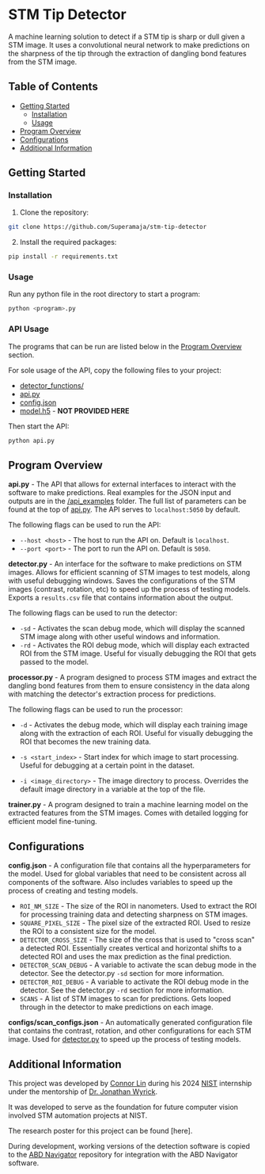 # STM Tip Detector

A machine learning solution to detect if a STM tip is sharp or dull given a STM image. It uses a convolutional neural network to make predictions on the sharpness of the tip through the extraction of dangling bond features from the STM image.

## Table of Contents

-   [Getting Started](#getting-started)
    -   [Installation](#installation)
    -   [Usage](#usage)
-   [Program Overview](#program-overview)
-   [Configurations](#configurations)
-   [Additional Information](#additional-information)

## Getting Started

### Installation

1. Clone the repository:

```bash
git clone https://github.com/Superamaja/stm-tip-detector
```

2. Install the required packages:

```bash
pip install -r requirements.txt
```

### Usage

Run any python file in the root directory to start a program:

```bash
python <program>.py
```

### API Usage

The programs that can be run are listed below in the [Program Overview](#program-overview) section.

For sole usage of the API, copy the following files to your project:

-   [detector_functions/](detector_functions/)
-   [api.py](api.py)
-   [config.json](config.json)
-   [model.h5](model.h5) - **NOT PROVIDED HERE**

Then start the API:

```bash
python api.py
```

## Program Overview

**api.py** - The API that allows for external interfaces to interact with the software to make predictions. Real examples for the JSON input and outputs are in the [/api_examples](api_examples) folder. The full list of parameters can be found at the top of [api.py](api.py). The API serves to `localhost:5050` by default.

The following flags can be used to run the API:

-   `--host <host>` - The host to run the API on. Default is `localhost`.
-   `--port <port>` - The port to run the API on. Default is `5050`.

**detector.py** - An interface for the software to make predictions on STM images. Allows for efficient scanning of STM images to test models, along with useful debugging windows. Saves the configurations of the STM images (contrast, rotation, etc) to speed up the process of testing models. Exports a `results.csv` file that contains information about the output.

The following flags can be used to run the detector:

-   `-sd` - Activates the scan debug mode, which will display the scanned STM image along with other useful windows and information.
-   `-rd` - Activates the ROI debug mode, which will display each extracted ROI from the STM image. Useful for visually debugging the ROI that gets passed to the model.

**processor.py** - A program designed to process STM images and extract the dangling bond features from them to ensure consistency in the data along with matching the detector's extraction process for predictions.

The following flags can be used to run the processor:

-   `-d` - Activates the debug mode, which will display each training image along with the extraction of each ROI. Useful for visually debugging the ROI that becomes the new training data.

-   `-s <start_index>` - Start index for which image to start processing. Useful for debugging at a certain point in the dataset.

-   `-i <image_directory>` - The image directory to process. Overrides the default image directory in a variable at the top of the file.

**trainer.py** - A program designed to train a machine learning model on the extracted features from the STM images. Comes with detailed logging for efficient model fine-tuning.

## Configurations

**config.json** - A configuration file that contains all the hyperparameters for the model. Used for global variables that need to be consistent across all components of the software. Also includes variables to speed up the process of creating and testing models.

-   `ROI_NM_SIZE` - The size of the ROI in nanometers. Used to extract the ROI for processing training data and detecting sharpness on STM images.
-   `SQUARE_PIXEL_SIZE` - The pixel size of the extracted ROI. Used to resize the ROI to a consistent size for the model.
-   `DETECTOR_CROSS_SIZE` - The size of the cross that is used to "cross scan" a detected ROI. Essentially creates vertical and horizontal shifts to a detected ROI and uses the max prediction as the final prediction.
-   `DETECTOR_SCAN_DEBUG` - A variable to activate the scan debug mode in the detector. See the detector.py `-sd` section for more information.
-   `DETECTOR_ROI_DEBUG` - A variable to activate the ROI debug mode in the detector. See the detector.py `-rd` section for more information.
-   `SCANS` - A list of STM images to scan for predictions. Gets looped through in the detector to make predictions on each image.

**configs/scan_configs.json** - An automatically generated configuration file that contains the contrast, rotation, and other configurations for each STM image. Used for [detector.py](detector.py) to speed up the process of testing models.

## Additional Information

This project was developed by [Connor Lin](https://github.com/Superamaja/) during his 2024 [NIST](https://www.nist.gov/) internship under the mentorship of [Dr. Jonathan Wyrick](https://github.com/juanquij0te).

It was developed to serve as the foundation for future computer vision involved STM automation projects at NIST.

The research poster for this project can be found [here].

During development, working versions of the detection software is copied to the [ABD Navigator](https://github.com/usnistgov/ABDNavigator) repository for integration with the ABD Navigator software.

